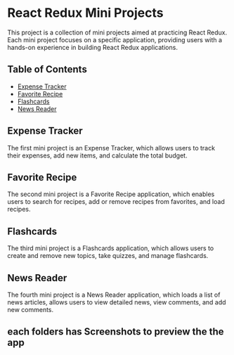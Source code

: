 # React Redux Mini Projects

This project is a collection of mini projects aimed at practicing React Redux. Each mini project focuses on a specific application, providing users with a hands-on experience in building React Redux applications.

## Table of Contents

- [Expense Tracker](#expense-tracker)
- [Favorite Recipe](#favorite-recipe)
- [Flashcards](#flashcards)
- [News Reader](#news-reader)

## Expense Tracker

The first mini project is an Expense Tracker, which allows users to track their expenses, add new items, and calculate the total budget.

## Favorite Recipe

The second mini project is a Favorite Recipe application, which enables users to search for recipes, add or remove recipes from favorites, and load recipes.

## Flashcards

The third mini project is a Flashcards application, which allows users to create and remove new topics, take quizzes, and manage flashcards.

## News Reader

The fourth mini project is a News Reader application, which loads a list of news articles, allows users to view detailed news, view comments, and add new comments.


## each folders has Screenshots to preview the the app
